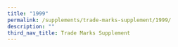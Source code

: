 ```yaml
---
title: "1999"
permalink: /supplements/trade-marks-supplement/1999/
description: ""
third_nav_title: Trade Marks Supplement
---
```

